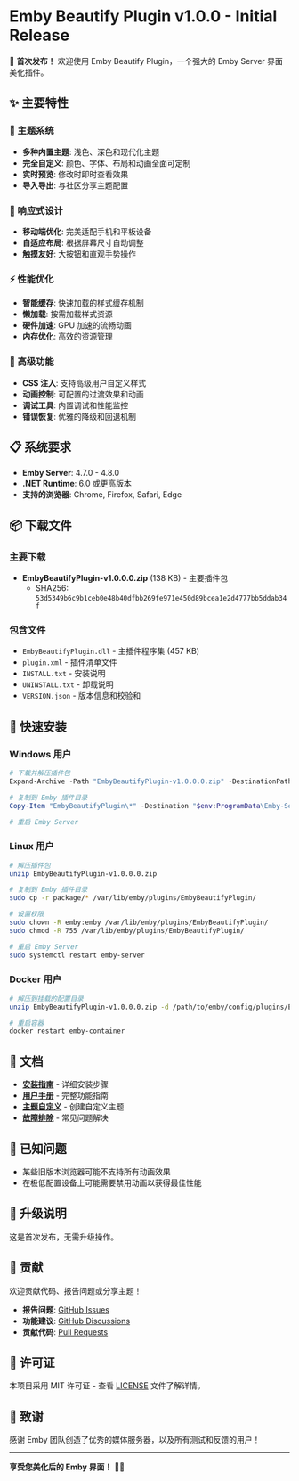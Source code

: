 # Emby Beautify Plugin v1.0.0 - Initial Release

🎉 **首次发布！** 欢迎使用 Emby Beautify Plugin，一个强大的 Emby Server 界面美化插件。

## ✨ 主要特性

### 🎨 主题系统
- **多种内置主题**: 浅色、深色和现代化主题
- **完全自定义**: 颜色、字体、布局和动画全面可定制
- **实时预览**: 修改时即时查看效果
- **导入导出**: 与社区分享主题配置

### 📱 响应式设计
- **移动端优化**: 完美适配手机和平板设备
- **自适应布局**: 根据屏幕尺寸自动调整
- **触摸友好**: 大按钮和直观手势操作

### ⚡ 性能优化
- **智能缓存**: 快速加载的样式缓存机制
- **懒加载**: 按需加载样式资源
- **硬件加速**: GPU 加速的流畅动画
- **内存优化**: 高效的资源管理

### 🔧 高级功能
- **CSS 注入**: 支持高级用户自定义样式
- **动画控制**: 可配置的过渡效果和动画
- **调试工具**: 内置调试和性能监控
- **错误恢复**: 优雅的降级和回退机制

## 📋 系统要求

- **Emby Server**: 4.7.0 - 4.8.0
- **.NET Runtime**: 6.0 或更高版本
- **支持的浏览器**: Chrome, Firefox, Safari, Edge

## 📦 下载文件

### 主要下载
- **EmbyBeautifyPlugin-v1.0.0.0.zip** (138 KB) - 主要插件包
  - SHA256: `53d5349b6c9b1ceb0e48b40dfbb269fe971e450d89bcea1e2d4777bb5ddab34f`

### 包含文件
- `EmbyBeautifyPlugin.dll` - 主插件程序集 (457 KB)
- `plugin.xml` - 插件清单文件
- `INSTALL.txt` - 安装说明
- `UNINSTALL.txt` - 卸载说明
- `VERSION.json` - 版本信息和校验和

## 🚀 快速安装

### Windows 用户
```powershell
# 下载并解压插件包
Expand-Archive -Path "EmbyBeautifyPlugin-v1.0.0.0.zip" -DestinationPath "EmbyBeautifyPlugin"

# 复制到 Emby 插件目录
Copy-Item "EmbyBeautifyPlugin\*" -Destination "$env:ProgramData\Emby-Server\plugins\EmbyBeautifyPlugin\" -Recurse

# 重启 Emby Server
```

### Linux 用户
```bash
# 解压插件包
unzip EmbyBeautifyPlugin-v1.0.0.0.zip

# 复制到 Emby 插件目录
sudo cp -r package/* /var/lib/emby/plugins/EmbyBeautifyPlugin/

# 设置权限
sudo chown -R emby:emby /var/lib/emby/plugins/EmbyBeautifyPlugin/
sudo chmod -R 755 /var/lib/emby/plugins/EmbyBeautifyPlugin/

# 重启 Emby Server
sudo systemctl restart emby-server
```

### Docker 用户
```bash
# 解压到挂载的配置目录
unzip EmbyBeautifyPlugin-v1.0.0.0.zip -d /path/to/emby/config/plugins/EmbyBeautifyPlugin/

# 重启容器
docker restart emby-container
```

## 📖 文档

- **[安装指南](https://github.com/zainzzz/emby-beautify-plugin/blob/main/EmbyBeautifyPlugin/docs/INSTALLATION.md)** - 详细安装步骤
- **[用户手册](https://github.com/zainzzz/emby-beautify-plugin/blob/main/EmbyBeautifyPlugin/docs/USER_GUIDE.md)** - 完整功能指南
- **[主题自定义](https://github.com/zainzzz/emby-beautify-plugin/blob/main/EmbyBeautifyPlugin/docs/THEME_CUSTOMIZATION.md)** - 创建自定义主题
- **[故障排除](https://github.com/zainzzz/emby-beautify-plugin/blob/main/EmbyBeautifyPlugin/docs/TROUBLESHOOTING.md)** - 常见问题解决

## 🐛 已知问题

- 某些旧版本浏览器可能不支持所有动画效果
- 在极低配置设备上可能需要禁用动画以获得最佳性能

## 🔄 升级说明

这是首次发布，无需升级操作。

## 🤝 贡献

欢迎贡献代码、报告问题或分享主题！

- **报告问题**: [GitHub Issues](https://github.com/zainzzz/emby-beautify-plugin/issues)
- **功能建议**: [GitHub Discussions](https://github.com/zainzzz/emby-beautify-plugin/discussions)
- **贡献代码**: [Pull Requests](https://github.com/zainzzz/emby-beautify-plugin/pulls)

## 📄 许可证

本项目采用 MIT 许可证 - 查看 [LICENSE](https://github.com/zainzzz/emby-beautify-plugin/blob/main/LICENSE) 文件了解详情。

## 🙏 致谢

感谢 Emby 团队创造了优秀的媒体服务器，以及所有测试和反馈的用户！

---

**享受您美化后的 Emby 界面！** 🎨✨